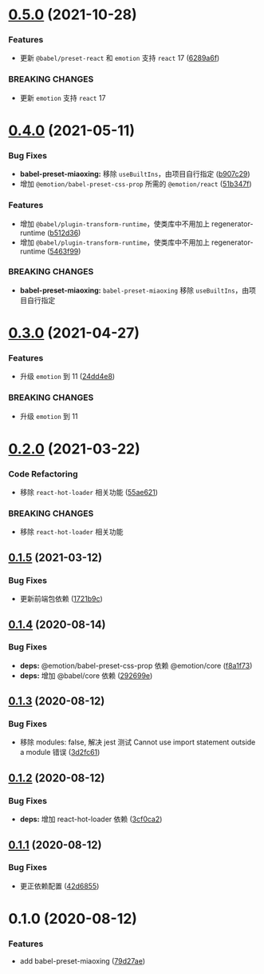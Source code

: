 # [0.5.0](https://github.com/miaoxing/babel-preset-miaoxing/compare/babel-preset-miaoxing@0.4.0...babel-preset-miaoxing@0.5.0) (2021-10-28)


### Features

* 更新 `@babel/preset-react` 和 `emotion` 支持  `react` 17 ([6289a6f](https://github.com/miaoxing/babel-preset-miaoxing/commit/6289a6f4e0892ca1dc79d6e3978a7f613033dbe6))


### BREAKING CHANGES

* 更新 `emotion` 支持  `react` 17

# [0.4.0](https://github.com/miaoxing/babel-preset-miaoxing/compare/babel-preset-miaoxing@0.3.0...babel-preset-miaoxing@0.4.0) (2021-05-11)


### Bug Fixes

* **babel-preset-miaoxing:** 移除 `useBuiltIns`，由项目自行指定 ([b907c29](https://github.com/miaoxing/babel-preset-miaoxing/commit/b907c29b9d322ddd7cdf7e2b963faa365811bf4b))
* 增加 `@emotion/babel-preset-css-prop` 所需的 `@emotion/react` ([51b347f](https://github.com/miaoxing/babel-preset-miaoxing/commit/51b347fa1d06d91207c41042716b40676a0a4290))


### Features

* 增加 `@babel/plugin-transform-runtime`，使类库中不用加上 regenerator-runtime ([b512d36](https://github.com/miaoxing/babel-preset-miaoxing/commit/b512d369306c0c2414d48f7dc69513cf4bfea555))
* 增加 `@babel/plugin-transform-runtime`，使类库中不用加上 regenerator-runtime ([5463f99](https://github.com/miaoxing/babel-preset-miaoxing/commit/5463f99505422f3b6ef72ce4c0d93481ec156a43))


### BREAKING CHANGES

* **babel-preset-miaoxing:** `babel-preset-miaoxing` 移除 `useBuiltIns`，由项目自行指定

# [0.3.0](https://github.com/miaoxing/babel-preset-miaoxing/compare/babel-preset-miaoxing@0.2.0...babel-preset-miaoxing@0.3.0) (2021-04-27)


### Features

* 升级 `emotion` 到 11 ([24dd4e8](https://github.com/miaoxing/babel-preset-miaoxing/commit/24dd4e82a30280e5d5c687a09735f9f48cd3c48d))


### BREAKING CHANGES

* 升级 `emotion` 到 11

# [0.2.0](https://github.com/miaoxing/babel-preset-miaoxing/compare/babel-preset-miaoxing@0.1.5...babel-preset-miaoxing@0.2.0) (2021-03-22)


### Code Refactoring

* 移除 `react-hot-loader` 相关功能 ([55ae621](https://github.com/miaoxing/babel-preset-miaoxing/commit/55ae621000b1cb78168e1b504475f2b1f9d1f1c4))


### BREAKING CHANGES

* 移除 `react-hot-loader` 相关功能

## [0.1.5](https://github.com/miaoxing/babel-preset-miaoxing/compare/babel-preset-miaoxing@0.1.4...babel-preset-miaoxing@0.1.5) (2021-03-12)


### Bug Fixes

* 更新前端包依赖 ([1721b9c](https://github.com/miaoxing/babel-preset-miaoxing/commit/1721b9cc4d6cbeb70125e6caa50fe258d100241f))

## [0.1.4](https://github.com/miaoxing/babel-preset-miaoxing/compare/babel-preset-miaoxing@0.1.3...babel-preset-miaoxing@0.1.4) (2020-08-14)


### Bug Fixes

* **deps:** @emotion/babel-preset-css-prop 依赖 @emotion/core ([f8a1f73](https://github.com/miaoxing/babel-preset-miaoxing/commit/f8a1f73f0bc9e50187e55f2f5febf373be3152a6))
* **deps:** 增加 @babel/core 依赖 ([292699e](https://github.com/miaoxing/babel-preset-miaoxing/commit/292699e8c659ffa47b0d50ccc96a1aeaaf9ec6a6))

## [0.1.3](https://github.com/miaoxing/babel-preset-miaoxing/compare/babel-preset-miaoxing@0.1.2...babel-preset-miaoxing@0.1.3) (2020-08-12)


### Bug Fixes

* 移除 modules: false, 解决 jest 测试 Cannot use import statement outside a module 错误 ([3d2fc61](https://github.com/miaoxing/babel-preset-miaoxing/commit/3d2fc619f36f5e593950379a19d1ae56704f2569))

## [0.1.2](https://github.com/miaoxing/babel-preset-miaoxing/compare/babel-preset-miaoxing@0.1.1...babel-preset-miaoxing@0.1.2) (2020-08-12)


### Bug Fixes

* **deps:** 增加 react-hot-loader 依赖 ([3cf0ca2](https://github.com/miaoxing/babel-preset-miaoxing/commit/3cf0ca2e64aea77bd959d05aeed7730e03a049b5))

## [0.1.1](https://github.com/miaoxing/babel-preset-miaoxing/compare/babel-preset-miaoxing@0.1.0...babel-preset-miaoxing@0.1.1) (2020-08-12)


### Bug Fixes

* 更正依赖配置 ([42d6855](https://github.com/miaoxing/babel-preset-miaoxing/commit/42d68557f2603c76fe3b724bd57a08f3173df4ec))

# 0.1.0 (2020-08-12)


### Features

* add babel-preset-miaoxing ([79d27ae](https://github.com/miaoxing/babel-preset-miaoxing/commit/79d27ae596955f286e39fa7c8b7770e7efeaf271))
